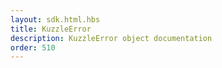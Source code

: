 ```yaml
---
layout: sdk.html.hbs
title: KuzzleError
description: KuzzleError object documentation
order: 510
---
```

